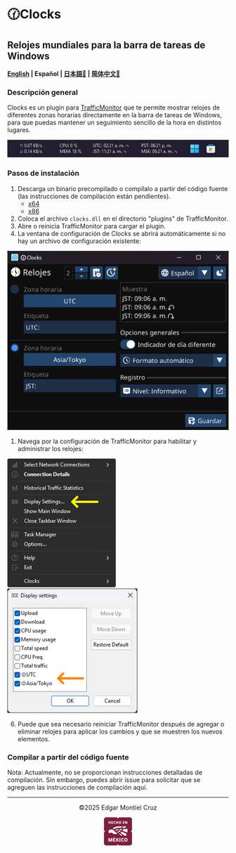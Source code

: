 # 🕜Clocks

## Relojes mundiales para la barra de tareas de Windows

**[English](./README.md) | Español | [日本語🤖](./README_ja.md) | [简体中文🤖](./README_zh-CN.md)**

### Descripción general

Clocks es un plugin para [TrafficMonitor](https://github.com/zhongyang219/TrafficMonitor) que te permite mostrar relojes de diferentes zonas horarias directamente en la barra de tareas de Windows, para que puedas mantener un seguimiento sencillo de la hora en distintos lugares.

![](images/taskbar-sample.png)

### Pasos de instalación

1. Descarga un binario precompilado o compílalo a partir del código fuente (las instrucciones de compilación están pendientes).
    - [x64](https://github.com/Yzen90/clocks/releases/latest/download/clocks-x64.zip)
    - [x86](https://github.com/Yzen90/clocks/releases/latest/download/clocks-x86.zip)
2. Coloca el archivo `clocks.dll` en el directorio "plugins" de TrafficMonitor.
3. Abre o reinicia TrafficMonitor para cargar el plugin.
4. La ventana de configuración de Clocks se abrirá automáticamente si no hay un archivo de configuración existente:

![](images/config-es.png)

1. Navega por la configuración de TrafficMonitor para habilitar y administrar los relojes:

![](images/traffic-monittor-display-settings-en.png) ![](images/traffic-monittor-display-settings-items-en.png)

6. Puede que sea necesario reiniciar TrafficMonitor después de agregar o eliminar relojes para aplicar los cambios y que se muestren los nuevos elementos.

### Compilar a partir del código fuente

Nota: Actualmente, no se proporcionan instrucciones detalladas de compilación. Sin embargo, puedes abrir issue para solicitar que se agreguen las instrucciones de compilación aquí.

---
<center>
©2025 Edgar Montiel Cruz

![](images/hecho-en-mexico.png)
</center>
